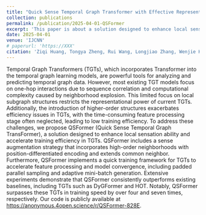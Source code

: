 ```yaml
---
title: "Quick Sense Temporal Graph Transformer with Effective Representation Augmentation."
collection: publications
permalink: /publication/2025-04-01-QSFormer
excerpt: 'This paper is about a solution designed to enhance local sensation ability and accelerate training efficiency in temporal graph transformers.'
date: 2025-04-01
venue: 'IJCNN'
# paperurl: 'https://XXX'
citation: 'Ziqi Huang, Tongya Zheng, Rui Wang, Longjiao Zhang, Wenjie Huang, Xinyu Wang, "Quick Sense Temporal Graph Transformer with Effective Representation Augmentation." the International Joint Conference on Neural Networks (IJCNN 2025), ROME, ITALY, June 30 - July 5, 2025.'
---
```


Temporal Graph Transformers (TGTs), which incorporates Transformer into the temporal graph learning models, are powerful tools for analyzing and predicting temporal graph data. However, most existing TGT models focus on one-hop interactions due to sequence correlation and computational complexity caused by neighborhood explosion. This limited focus on local subgraph structures restricts the representational power of current TGTs. Additionally, the introduction of higher-order structures exacerbates efficiency issues in TGTs, with the time-consuming feature processing stage often neglected, leading to low training efficiency. To address these challenges, we propose QSFormer (Quick Sense Temporal Graph TransFormer), a solution designed to enhance local sensation ability and accelerate training efficiency in TGTs. QSFormer includes a sense augmentation strategy that incorporates high-order neighborhoods with position-differentiated encoding and extends common neighbor. Furthermore, QSFormer implements a quick training framework for TGTs to accelerate feature processing and model convergence, including padded parallel sampling and adaptive mini-batch generation. Extensive experiments demonstrate that QSFormer consistently outperforms existing baselines, including TGTs such as DyGFormer and HOT. Notably, QSFormer surpasses these TGTs in training speed by over four and seven times, respectively. Our code is publicly available at https://anonymous.4open.science/r/QSFormer-828E.

